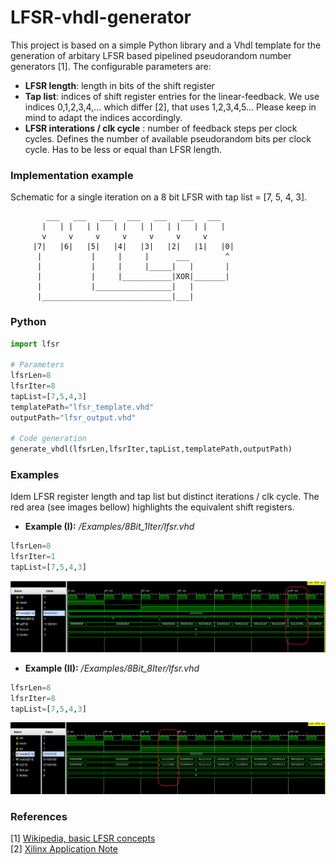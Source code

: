 # LFSR-vhdl-generator
This project is based on a simple Python library and a Vhdl template for the generation of arbitary LFSR based pipelined pseudorandom number generators [1]. The configurable parameters are:

* **LFSR length**: length in bits of the shift register
* **Tap list**: indices of shift register entries for the linear-feedback. We use indices 0,1,2,3,4,... which differ [2], that uses 1,2,3,4,5... Please keep in mind to adapt the indices accordingly. 
* **LFSR interations / clk cycle** : number of feedback steps per clock cycles. Defines the number of available pseudorandom bits per clock cycle. Has to be less or equal than LFSR length.

### Implementation example
Schematic for a single iteration on a 8 bit LFSR with tap list = [7, 5, 4, 3].
        
            ___   ___   ___   ___   ___   ___   ___
           |   | |   | |   | |   | |   | |   | |   | 
           v     v     v     v     v     v     v 
         |7|   |6|   |5|   |4|   |3|   |2|   |1|   |0| 
          |           |     |     |      ___        ^
          |           |     |     |_____|   |       |
          |           |     |___________|XOR|_______|
          |           |_________________|   |
          |_____________________________|___|

### Python
```python
import lfsr

# Parameters
lfsrLen=8
lfsrIter=8
tapList=[7,5,4,3]
templatePath="lfsr_template.vhd"
outputPath="lfsr_output.vhd"

# Code generation
generate_vhdl(lfsrLen,lfsrIter,tapList,templatePath,outputPath)
```

### Examples 
Idem LFSR register length and tap list but distinct iterations / clk cycle. The red area (see images bellow) highlights the equivalent shift registers.

* **Example (I):** */Examples/8Bit_1Iter/lfsr.vhd*
```python
lfsrLen=8
lfsrIter=1
tapList=[7,5,4,3]
```
![](/Examples/8Bit_1Iter/simulation.PNG)

* **Example (II):** */Examples/8Bit_8Iter/lfsr.vhd*
```python
lfsrLen=8
lfsrIter=8
tapList=[7,5,4,3]
```

![](/Examples/8Bit_8Iter/simulation.PNG)




### References
[1] [Wikipedia, basic LFSR concepts](https://en.wikipedia.org/wiki/Linear-feedback_shift_register)  
[2] [Xilinx Application Note](https://www.xilinx.com/support/documentation/application_notes/xapp052.pdf)
